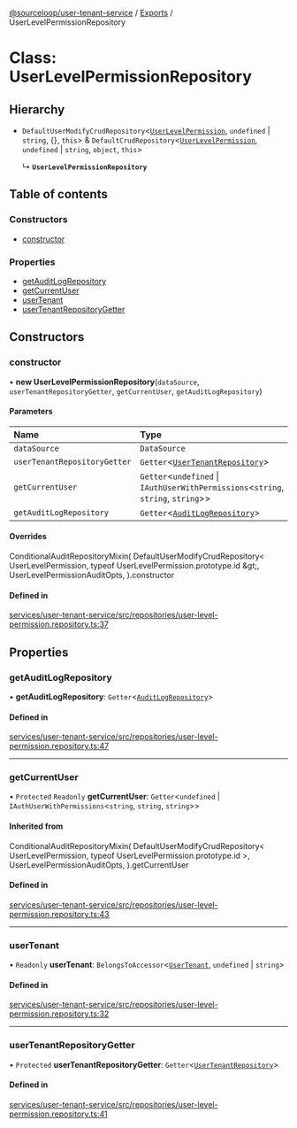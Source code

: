[@sourceloop/user-tenant-service](../README.md) / [Exports](../modules.md) / UserLevelPermissionRepository

# Class: UserLevelPermissionRepository

## Hierarchy

- `DefaultUserModifyCrudRepository`<[`UserLevelPermission`](UserLevelPermission.md), `undefined` \| `string`, {}, `this`\> & `DefaultCrudRepository`<[`UserLevelPermission`](UserLevelPermission.md), `undefined` \| `string`, `object`, `this`\>

  ↳ **`UserLevelPermissionRepository`**

## Table of contents

### Constructors

- [constructor](UserLevelPermissionRepository.md#constructor)

### Properties

- [getAuditLogRepository](UserLevelPermissionRepository.md#getauditlogrepository)
- [getCurrentUser](UserLevelPermissionRepository.md#getcurrentuser)
- [userTenant](UserLevelPermissionRepository.md#usertenant)
- [userTenantRepositoryGetter](UserLevelPermissionRepository.md#usertenantrepositorygetter)

## Constructors

### constructor

• **new UserLevelPermissionRepository**(`dataSource`, `userTenantRepositoryGetter`, `getCurrentUser`, `getAuditLogRepository`)

#### Parameters

| Name | Type |
| :------ | :------ |
| `dataSource` | `DataSource` |
| `userTenantRepositoryGetter` | `Getter`<[`UserTenantRepository`](UserTenantRepository.md)\> |
| `getCurrentUser` | `Getter`<`undefined` \| `IAuthUserWithPermissions`<`string`, `string`, `string`\>\> |
| `getAuditLogRepository` | `Getter`<[`AuditLogRepository`](AuditLogRepository.md)\> |

#### Overrides

ConditionalAuditRepositoryMixin(
  DefaultUserModifyCrudRepository&lt;
    UserLevelPermission,
    typeof UserLevelPermission.prototype.id
  \&gt;,
  UserLevelPermissionAuditOpts,
).constructor

#### Defined in

[services/user-tenant-service/src/repositories/user-level-permission.repository.ts:37](https://github.com/sourcefuse/loopback4-microservice-catalog/blob/68ec38a2a/services/user-tenant-service/src/repositories/user-level-permission.repository.ts#L37)

## Properties

### getAuditLogRepository

• **getAuditLogRepository**: `Getter`<[`AuditLogRepository`](AuditLogRepository.md)\>

#### Defined in

[services/user-tenant-service/src/repositories/user-level-permission.repository.ts:47](https://github.com/sourcefuse/loopback4-microservice-catalog/blob/68ec38a2a/services/user-tenant-service/src/repositories/user-level-permission.repository.ts#L47)

___

### getCurrentUser

• `Protected` `Readonly` **getCurrentUser**: `Getter`<`undefined` \| `IAuthUserWithPermissions`<`string`, `string`, `string`\>\>

#### Inherited from

ConditionalAuditRepositoryMixin(
  DefaultUserModifyCrudRepository<
    UserLevelPermission,
    typeof UserLevelPermission.prototype.id
  \>,
  UserLevelPermissionAuditOpts,
).getCurrentUser

#### Defined in

[services/user-tenant-service/src/repositories/user-level-permission.repository.ts:43](https://github.com/sourcefuse/loopback4-microservice-catalog/blob/68ec38a2a/services/user-tenant-service/src/repositories/user-level-permission.repository.ts#L43)

___

### userTenant

• `Readonly` **userTenant**: `BelongsToAccessor`<[`UserTenant`](UserTenant.md), `undefined` \| `string`\>

#### Defined in

[services/user-tenant-service/src/repositories/user-level-permission.repository.ts:32](https://github.com/sourcefuse/loopback4-microservice-catalog/blob/68ec38a2a/services/user-tenant-service/src/repositories/user-level-permission.repository.ts#L32)

___

### userTenantRepositoryGetter

• `Protected` **userTenantRepositoryGetter**: `Getter`<[`UserTenantRepository`](UserTenantRepository.md)\>

#### Defined in

[services/user-tenant-service/src/repositories/user-level-permission.repository.ts:41](https://github.com/sourcefuse/loopback4-microservice-catalog/blob/68ec38a2a/services/user-tenant-service/src/repositories/user-level-permission.repository.ts#L41)
